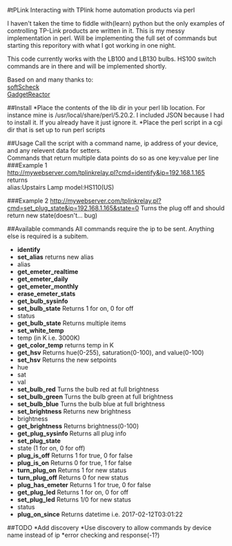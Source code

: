 #tPLink
Interacting with TPlink home automation products via perl

I haven't taken the time to fiddle with(learn) python but the only examples of controlling TP-Link products are written in it. This is my messy implementation in perl. Will be implementing the full set of commands but starting this reporitory with what I got working in one night.

This code currently works with the LB100 and LB130 bulbs. HS100 switch commands are in there and will be implemented shortly.

Based on and many thanks to:  
[softScheck](https://github.com/softScheck/tplink-smartplug)  
[GadgetReactor](https://github.com/GadgetReactor/pyHS100)

##Install
*Place the contents of the lib dir in your perl lib location. For instance mine is /usr/local/share/perl/5.20.2. I included JSON because I had to install it. If you already have it just ignore it.
*Place the perl script in a cgi dir that is set up to run perl scripts

##Usage
Call the script with a command name, ip address of your device, and any relevent data for setters.  
Commands that return multiple data points do so as one key:value per line
###Example 1  
http://mywebserver.com/tplinkrelay.pl?cmd=identify&ip=192.168.1.165  
returns  
alias:Upstairs Lamp
model:HS110(US)

###Example 2
http://mywebserver.com/tplinkrelay.pl?cmd=set_plug_state&ip=192.168.1.165&state=0
Turns the plug off and should return new state(doesn't... bug)

##Available commands
All commands require the ip to be sent. Anything else is required is a subitem.
* **identify**
* **set_alias** returns new alias
 * alias
* **get_emeter_realtime**
* **get_emeter_daily**
* **get_emeter_monthly**
* **erase_emeter_stats**
* **get_bulb_sysinfo**
* **set_bulb_state** Returns 1 for on, 0 for off
 * status
* **get_bulb_state** Returns multiple items
* **set_white_temp**
 * temp (in K i.e. 3000K)
* **get_color_temp** returns temp in K
* **get_hsv** Returns hue(0-255), saturation(0-100), and value(0-100)
* **set_hsv** Returns the new setpoints
 * hue
 * sat
 * val
* **set_bulb_red** Turns the bulb red at full brightness
* **set_bulb_green** Turns the bulb green at full brightness
* **set_bulb_blue** Turns the bulb blue at full brightness
* **set_brightness** Returns new brightness
 * brightness
* **get_brightness** Returns brightness(0-100)
* **get_plug_sysinfo** Returns all plug info
* **set_plug_state**
 * state (1 for on, 0 for off)
* **plug_is_off** Returns 1 for true, 0 for false
* **plug_is_on** Returns 0 for true, 1 for false
* **turn_plug_on** Returns 1 for new status
* **turn_plug_off** Returns 0 for new status
* **plug_has_emeter** Returns 1 for true, 0 for false
* **get_plug_led** Returns 1 for on, 0 for off
* **set_plug_led** Returns 1/0 for new status
 * status
* **plug_on_since** Returns datetime i.e. 2017-02-12T03:01:22


##TODO
*Add discovery
*Use discovery to allow commands by device name instead of ip
*error checking and response(-1?)




